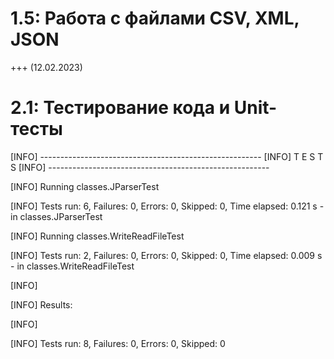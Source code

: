 # 1.5: Работа с файлами CSV, XML, JSON
+++ (12.02.2023)
# 2.1: Тестирование кода и Unit-тесты

[INFO] -------------------------------------------------------
[INFO]  T E S T S
[INFO] -------------------------------------------------------

[INFO] Running classes.JParserTest

[INFO] Tests run: 6, Failures: 0, Errors: 0, Skipped: 0, Time elapsed: 0.121 s - in classes.JParserTest

[INFO] Running classes.WriteReadFileTest

[INFO] Tests run: 2, Failures: 0, Errors: 0, Skipped: 0, Time elapsed: 0.009 s - in classes.WriteReadFileTest

[INFO]

[INFO] Results:

[INFO]

[INFO] Tests run: 8, Failures: 0, Errors: 0, Skipped: 0